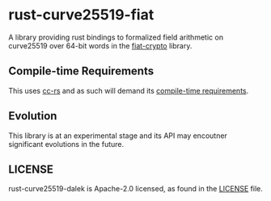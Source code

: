 # rust-curve25519-fiat

A library providing rust bindings to formalized field arithmetic on
curve25519 over 64-bit words in the [fiat-crypto](https://github.com/mit-plv/fiat-crypto) library.


## Compile-time Requirements

This uses [cc-rs](https://github.com/alexcrichton/cc-rs) and as such will
demand its [compile-time requirements](https://github.com/alexcrichton/cc-rs#compile-time-requirements).

## Evolution

This library is at an experimental stage and its API may encoutner
significant evolutions in the future.

## LICENSE
rust-curve25519-dalek is Apache-2.0 licensed, as found in the [LICENSE](https://github.com/facebookexperimental/rust-curve25519-fiat/blob/master/LICENSE) file.
